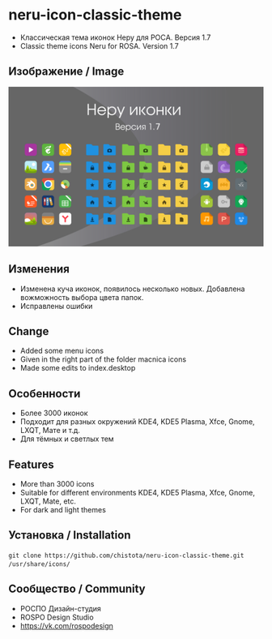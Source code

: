 neru-icon-classic-theme
=========================

* Классическая тема иконок Неру для РОСA. Версия 1.7
* Classic theme icons Neru for ROSA. Version 1.7

## Изображение / Image

![Screenshot](classic.png)

## Изменения

* Изменена куча иконок, появилось несколько новых. Добавлена вожможность выбора цвета папок.
* Исправлены ошибки


## Change

* Added some menu icons 
* Given in the right part of the folder macnica icons
* Made some edits to index.desktop

## Особенности

* Более 3000 иконок
* Подходит для разных окружений KDE4, KDE5 Plasma, Xfce, Gnome, LXQT, Мате и т.д.
* Для тёмных и светлых тем

## Features

* More than 3000 icons
* Suitable for different environments KDE4, KDE5 Plasma, Xfce, Gnome, LXQT, Mate, etc.
* For dark and light themes

## Установка / Installation

`git clone https://github.com/chistota/neru-icon-classic-theme.git /usr/share/icons/`

## Сообщество / Community
* РОСПО Дизайн-студия
* ROSPO Design Studio
* https://vk.com/rospodesign



